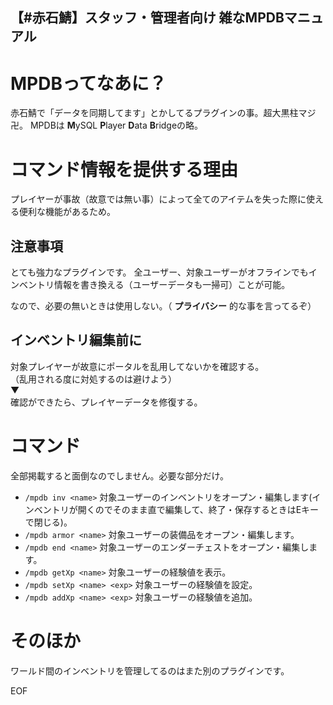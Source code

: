 【#赤石鯖】スタッフ・管理者向け 雑なMPDBマニュアル
----
# MPDBってなあに？
赤石鯖で「データを同期してます」とかしてるプラグインの事。超大黒柱マジ卍。
MPDBは **M**ySQL **P**layer **D**ata **B**ridgeの略。

# コマンド情報を提供する理由
プレイヤーが事故（故意では無い事）によって全てのアイテムを失った際に使える便利な機能があるため。
## 注意事項
とても強力なプラグインです。
全ユーザー、対象ユーザーがオフラインでもインベントリ情報を書き換える（ユーザーデータも一掃可）ことが可能。

なので、必要の無いときは使用しない。（ __プライバシー__ 的な事を言ってるぞ）
## インベントリ編集前に
対象プレイヤーが故意にポータルを乱用してないかを確認する。<br>
（乱用される度に対処するのは避けよう）<br>
▼<br>
確認ができたら、プレイヤーデータを修復する。

# コマンド
全部掲載すると面倒なのでしません。必要な部分だけ。

* `/mpdb inv <name>` 対象ユーザーのインベントリをオープン・編集します(インベントリが開くのでそのまま直で編集して、終了・保存するときはEキーで閉じる)。
* `/mpdb armor <name>` 対象ユーザーの装備品をオープン・編集します。
* `/mpdb end <name>` 対象ユーザーのエンダーチェストをオープン・編集します。
* `/mpdb getXp <name>` 対象ユーザーの経験値を表示。
* `/mpdb setXp <name> <exp>` 対象ユーザーの経験値を設定。
* `/mpdb addXp <name> <exp>`  対象ユーザーの経験値を追加。

# そのほか
ワールド間のインベントリを管理してるのはまた別のプラグインです。

EOF
